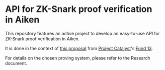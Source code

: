 # API for ZK-Snark proof verification in Aiken
This repository features an active project to develop an easy-to-use API for ZK-Snark proof verification in Aiken.

It is done in the context of [this proposal](https://milestones.projectcatalyst.io/projects/1300084) from [Project Catalyst](https://projectcatalyst.io/)'s [Fund 13](https://projectcatalyst.io/funds/13).

For details on the chosen proving system, please refer to the Research document.
